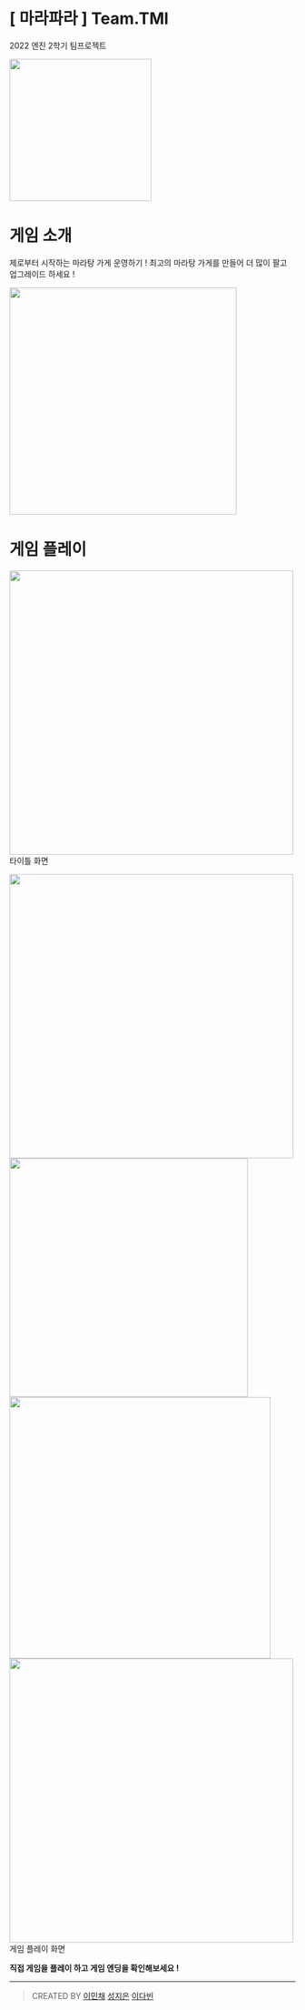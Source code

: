 # [ 마라파라 ] Team.TMl
2022 엔진 2학기 팀프로젝트 

<img src="https://user-images.githubusercontent.com/98925762/219311304-49e7ab99-7fb6-4aaa-a3c7-0bd9c8103d76.png" width="250px">

# 게임 소개
제로부터 시작하는 마라탕 가게 운영하기 ! 
최고의 마라탕 가게를 만들어 더 많이 팔고 업그레이드 하세요 !

<img src="https://user-images.githubusercontent.com/98925762/219312882-954aa849-9f1a-406f-9240-0d840b2083d2.png" width="400px">

# 게임 플레이 

<img src="https://user-images.githubusercontent.com/98925762/219313123-20182955-9559-4d73-80b2-41067d1e794b.png" width="500px">
타이틀 화면

<img src="https://user-images.githubusercontent.com/98925762/219313534-eae58943-5081-4e9f-ab55-0db4ddc6dc9e.png" width="500px"><img src="https://user-images.githubusercontent.com/98925762/219313567-9fcc357c-2556-4d80-9738-ad0641f756a5.png" width="420px">
<img src="https://user-images.githubusercontent.com/98925762/219313679-cebadabc-a4f1-4712-9c14-36e594b7920a.png" width="460px"><img src="https://user-images.githubusercontent.com/98925762/219314120-39941acf-ff16-45ee-85ae-4afc49b34aca.png" width="500px">
게임 플레이 화면

**직접 게임을 플레이 하고 게임 엔딩을 확인해보세요 !**

---



> CREATED BY
 [이민채](https://github.com/minchae123) 
 [성지은](https://github.com/SungJieundev)
 [이다빈](https://github.com/dabin0519)
 


